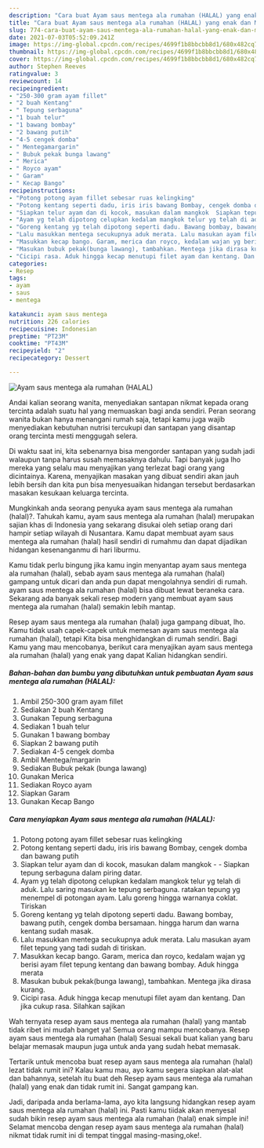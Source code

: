 ```yaml
---
description: "Cara buat Ayam saus mentega ala rumahan (HALAL) yang enak dan Mudah Dibuat"
title: "Cara buat Ayam saus mentega ala rumahan (HALAL) yang enak dan Mudah Dibuat"
slug: 774-cara-buat-ayam-saus-mentega-ala-rumahan-halal-yang-enak-dan-mudah-dibuat
date: 2021-07-03T05:52:09.241Z
image: https://img-global.cpcdn.com/recipes/4699f1b8bbcbb8d1/680x482cq70/ayam-saus-mentega-ala-rumahan-halal-foto-resep-utama.jpg
thumbnail: https://img-global.cpcdn.com/recipes/4699f1b8bbcbb8d1/680x482cq70/ayam-saus-mentega-ala-rumahan-halal-foto-resep-utama.jpg
cover: https://img-global.cpcdn.com/recipes/4699f1b8bbcbb8d1/680x482cq70/ayam-saus-mentega-ala-rumahan-halal-foto-resep-utama.jpg
author: Stephen Reeves
ratingvalue: 3
reviewcount: 14
recipeingredient:
- "250-300 gram ayam fillet"
- "2 buah Kentang"
- " Tepung serbaguna"
- "1 buah telur"
- "1 bawang bombay"
- "2 bawang putih"
- "4-5 cengek domba"
- " Mentegamargarin"
- " Bubuk pekak bunga lawang"
- " Merica"
- " Royco ayam"
- " Garam"
- " Kecap Bango"
recipeinstructions:
- "Potong potong ayam fillet sebesar ruas kelingking"
- "Potong kentang seperti dadu, iris iris bawang Bombay, cengek domba dan bawang putih"
- "Siapkan telur ayam dan di kocok, masukan dalam mangkok  Siapkan tepung serbaguna dalam piring datar."
- "Ayam yg telah dipotong celupkan kedalam mangkok telur yg telah di aduk. Lalu saring masukan ke tepung serbaguna. ratakan tepung yg menempel di potongan ayam. Lalu goreng hingga warnanya coklat. Tiriskan"
- "Goreng kentang yg telah dipotong seperti dadu. Bawang bombay, bawang putih, cengek domba bersamaan. hingga harum dan warna kentang sudah masak."
- "Lalu masukkan mentega secukupnya aduk merata. Lalu masukan ayam filet tepung yang tadi sudah di tiriskan."
- "Masukkan kecap bango. Garam, merica dan royco, kedalam wajan yg berisi ayam filet tepung kentang dan bawang bombay. Aduk hingga merata"
- "Masukan bubuk pekak(bunga lawang), tambahkan. Mentega jika dirasa kurang."
- "Cicipi rasa. Aduk hingga kecap menutupi filet ayam dan kentang. Dan jika cukup rasa. Silahkan sajikan"
categories:
- Resep
tags:
- ayam
- saus
- mentega

katakunci: ayam saus mentega 
nutrition: 226 calories
recipecuisine: Indonesian
preptime: "PT23M"
cooktime: "PT43M"
recipeyield: "2"
recipecategory: Dessert

---
```



![Ayam saus mentega ala rumahan (HALAL)](https://img-global.cpcdn.com/recipes/4699f1b8bbcbb8d1/680x482cq70/ayam-saus-mentega-ala-rumahan-halal-foto-resep-utama.jpg)

Andai kalian seorang wanita, menyediakan santapan nikmat kepada orang tercinta adalah suatu hal yang memuaskan bagi anda sendiri. Peran seorang  wanita bukan hanya menangani rumah saja, tetapi kamu juga wajib menyediakan kebutuhan nutrisi tercukupi dan santapan yang disantap orang tercinta mesti menggugah selera.

Di waktu  saat ini, kita sebenarnya bisa mengorder santapan yang sudah jadi walaupun tanpa harus susah memasaknya dahulu. Tapi banyak juga lho mereka yang selalu mau menyajikan yang terlezat bagi orang yang dicintainya. Karena, menyajikan masakan yang dibuat sendiri akan jauh lebih bersih dan kita pun bisa menyesuaikan hidangan tersebut berdasarkan masakan kesukaan keluarga tercinta. 



Mungkinkah anda seorang penyuka ayam saus mentega ala rumahan (halal)?. Tahukah kamu, ayam saus mentega ala rumahan (halal) merupakan sajian khas di Indonesia yang sekarang disukai oleh setiap orang dari hampir setiap wilayah di Nusantara. Kamu dapat membuat ayam saus mentega ala rumahan (halal) hasil sendiri di rumahmu dan dapat dijadikan hidangan kesenanganmu di hari liburmu.

Kamu tidak perlu bingung jika kamu ingin menyantap ayam saus mentega ala rumahan (halal), sebab ayam saus mentega ala rumahan (halal) gampang untuk dicari dan anda pun dapat mengolahnya sendiri di rumah. ayam saus mentega ala rumahan (halal) bisa dibuat lewat beraneka cara. Sekarang ada banyak sekali resep modern yang membuat ayam saus mentega ala rumahan (halal) semakin lebih mantap.

Resep ayam saus mentega ala rumahan (halal) juga gampang dibuat, lho. Kamu tidak usah capek-capek untuk memesan ayam saus mentega ala rumahan (halal), tetapi Kita bisa menghidangkan di rumah sendiri. Bagi Kamu yang mau mencobanya, berikut cara menyajikan ayam saus mentega ala rumahan (halal) yang enak yang dapat Kalian hidangkan sendiri.

<!--inarticleads1-->

##### Bahan-bahan dan bumbu yang dibutuhkan untuk pembuatan Ayam saus mentega ala rumahan (HALAL):

1. Ambil 250-300 gram ayam fillet
1. Sediakan 2 buah Kentang
1. Gunakan  Tepung serbaguna
1. Sediakan 1 buah telur
1. Gunakan 1 bawang bombay
1. Siapkan 2 bawang putih
1. Sediakan 4-5 cengek domba
1. Ambil  Mentega/margarin
1. Sediakan  Bubuk pekak (bunga lawang)
1. Gunakan  Merica
1. Sediakan  Royco ayam
1. Siapkan  Garam
1. Gunakan  Kecap Bango




<!--inarticleads2-->

##### Cara menyiapkan Ayam saus mentega ala rumahan (HALAL):

1. Potong potong ayam fillet sebesar ruas kelingking
1. Potong kentang seperti dadu, iris iris bawang Bombay, cengek domba dan bawang putih
1. Siapkan telur ayam dan di kocok, masukan dalam mangkok -  - Siapkan tepung serbaguna dalam piring datar.
1. Ayam yg telah dipotong celupkan kedalam mangkok telur yg telah di aduk. Lalu saring masukan ke tepung serbaguna. ratakan tepung yg menempel di potongan ayam. Lalu goreng hingga warnanya coklat. Tiriskan
1. Goreng kentang yg telah dipotong seperti dadu. Bawang bombay, bawang putih, cengek domba bersamaan. hingga harum dan warna kentang sudah masak.
1. Lalu masukkan mentega secukupnya aduk merata. Lalu masukan ayam filet tepung yang tadi sudah di tiriskan.
1. Masukkan kecap bango. Garam, merica dan royco, kedalam wajan yg berisi ayam filet tepung kentang dan bawang bombay. Aduk hingga merata
1. Masukan bubuk pekak(bunga lawang), tambahkan. Mentega jika dirasa kurang.
1. Cicipi rasa. Aduk hingga kecap menutupi filet ayam dan kentang. Dan jika cukup rasa. Silahkan sajikan




Wah ternyata resep ayam saus mentega ala rumahan (halal) yang mantab tidak ribet ini mudah banget ya! Semua orang mampu mencobanya. Resep ayam saus mentega ala rumahan (halal) Sesuai sekali buat kalian yang baru belajar memasak maupun juga untuk anda yang sudah hebat memasak.

Tertarik untuk mencoba buat resep ayam saus mentega ala rumahan (halal) lezat tidak rumit ini? Kalau kamu mau, ayo kamu segera siapkan alat-alat dan bahannya, setelah itu buat deh Resep ayam saus mentega ala rumahan (halal) yang enak dan tidak rumit ini. Sangat gampang kan. 

Jadi, daripada anda berlama-lama, ayo kita langsung hidangkan resep ayam saus mentega ala rumahan (halal) ini. Pasti kamu tiidak akan menyesal sudah bikin resep ayam saus mentega ala rumahan (halal) enak simple ini! Selamat mencoba dengan resep ayam saus mentega ala rumahan (halal) nikmat tidak rumit ini di tempat tinggal masing-masing,oke!.

